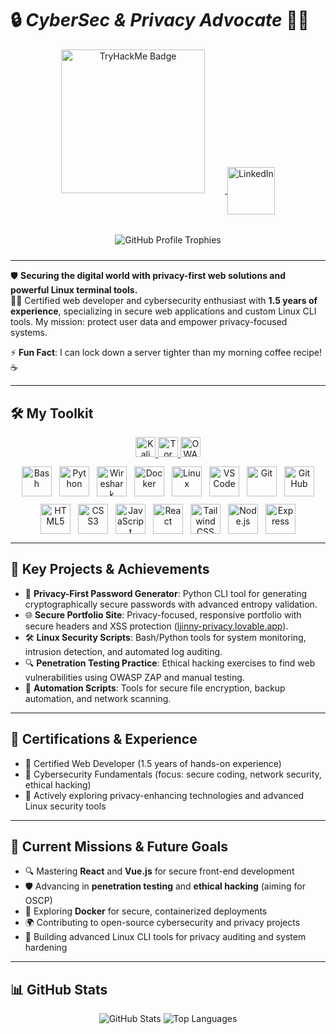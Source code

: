 # 🔒 *CyberSec & Privacy Advocate* 🕵️‍♂️

<div align="center" style="margin-bottom: 32px;">
  <a href="https://tryhackme.com/p/winned4s" target="_blank">
    <img src="https://tryhackme-badges.s3.amazonaws.com/winned4s.png" alt="TryHackMe Badge" width="230" style="margin-right: 32px;"/>
  </a>
  <a href="https://www.linkedin.com/in/ahmed-elhiouli-961a8718a/" target="_blank">
    <img src="https://cdn.jsdelivr.net/gh/devicons/devicon/icons/linkedin/linkedin-original.svg" alt="LinkedIn" width="76" height="76" style="vertical-align:middle;">
  </a>
</div>

<div align="center" style="margin: 24px 0;">
  <img src="https://github-profile-trophy.vercel.app/?username=s4dwinner&theme=onedark" alt="GitHub Profile Trophies"/>
</div>

---

🛡️ **Securing the digital world with privacy-first web solutions and powerful Linux terminal tools.**  
👨‍💻 Certified web developer and cybersecurity enthusiast with **1.5 years of experience**, specializing in secure web applications and custom Linux CLI tools. My mission: protect user data and empower privacy-focused systems.

⚡ **Fun Fact**: I can lock down a server tighter than my morning coffee recipe! ☕

---

## 🛠️ My Toolkit

<div align="center" style="margin-bottom: 12px;">
  <a href="https://www.kali.org" target="_blank">
    <img src="https://img.shields.io/badge/Kali%20Linux-%232d2d2d?style=flat&logo=kali-linux&logoColor=white" alt="Kali Linux" height="32"/>
  </a>
  <a href="https://www.torproject.org" target="_blank">
    <img src="https://img.shields.io/badge/Tor-%23697bff?style=flat&logo=torproject&logoColor=white" alt="Tor" height="32"/>
  </a>
  <a href="https://owasp.org" target="_blank">
    <img src="https://img.shields.io/badge/OWASP-%23ff6600?style=flat&logo=owasp&logoColor=white" alt="OWASP" height="32"/>
  </a>
</div>

<div align="center" style="display: flex; flex-wrap: wrap; justify-content: center; gap: 12px;">
  <img src="https://cdn.jsdelivr.net/gh/devicons/devicon/icons/bash/bash-original.svg" alt="Bash" width="48" title="Bash"/>
  <img src="https://cdn.jsdelivr.net/gh/devicons/devicon/icons/python/python-original.svg" alt="Python" width="48" title="Python"/>
  <img src="https://www.vectorlogo.zone/logos/wireshark/wireshark-icon.svg" alt="Wireshark" width="48" title="Wireshark"/>
  <img src="https://cdn.jsdelivr.net/gh/devicons/devicon/icons/docker/docker-original.svg" alt="Docker" width="48" title="Docker"/>
  <img src="https://cdn.jsdelivr.net/gh/devicons/devicon/icons/linux/linux-original.svg" alt="Linux" width="48" title="Linux"/>
  <img src="https://cdn.jsdelivr.net/gh/devicons/devicon/icons/vscode/vscode-original.svg" alt="VSCode" width="48" title="VSCode"/>
  <img src="https://cdn.jsdelivr.net/gh/devicons/devicon/icons/git/git-original.svg" alt="Git" width="48" title="Git"/>
  <img src="https://cdn.jsdelivr.net/gh/devicons/devicon/icons/github/github-original.svg" alt="GitHub" width="48" title="GitHub"/>
  <img src="https://cdn.jsdelivr.net/gh/devicons/devicon/icons/html5/html5-original.svg" alt="HTML5" width="48" title="HTML5"/>
  <img src="https://cdn.jsdelivr.net/gh/devicons/devicon/icons/css3/css3-original.svg" alt="CSS3" width="48" title="CSS3"/>
  <img src="https://cdn.jsdelivr.net/gh/devicons/devicon/icons/javascript/javascript-original.svg" alt="JavaScript" width="48" title="JavaScript"/>
  <img src="https://cdn.jsdelivr.net/gh/devicons/devicon/icons/react/react-original.svg" alt="React" width="48" title="React"/>
  <img src="https://cdn.jsdelivr.net/gh/devicons/devicon/icons/tailwindcss/tailwindcss-original.svg" alt="Tailwind CSS" width="48" title="Tailwind CSS"/>
  <img src="https://cdn.jsdelivr.net/gh/devicons/devicon/icons/nodejs/nodejs-original.svg" alt="Node.js" width="48" title="Node.js"/>
  <img src="https://cdn.jsdelivr.net/gh/devicons/devicon/icons/express/express-original.svg" alt="Express" width="48" title="Express"/>
</div>

---

## 🚀 Key Projects & Achievements

- 🔐 **Privacy-First Password Generator**: Python CLI tool for generating cryptographically secure passwords with advanced entropy validation.
- 🌐 **Secure Portfolio Site**: Privacy-focused, responsive portfolio with secure headers and XSS protection ([ljinny-privacy.lovable.app](https://ahmed-the-web-wizard.lovable.app)).
- 🛠️ **Linux Security Scripts**: Bash/Python tools for system monitoring, intrusion detection, and automated log auditing.
- 🔍 **Penetration Testing Practice**: Ethical hacking exercises to find web vulnerabilities using OWASP ZAP and manual testing.
- 📜 **Automation Scripts**: Tools for secure file encryption, backup automation, and network scanning.

---

## 🏅 Certifications & Experience

- 🥇 Certified Web Developer (1.5 years of hands-on experience)
- 📜 Cybersecurity Fundamentals (focus: secure coding, network security, ethical hacking)
- 🧠 Actively exploring privacy-enhancing technologies and advanced Linux security tools

---

## 🎯 Current Missions & Future Goals

- 🔍 Mastering **React** and **Vue.js** for secure front-end development
- 🛡️ Advancing in **penetration testing** and **ethical hacking** (aiming for OSCP)
- 🐳 Exploring **Docker** for secure, containerized deployments
- 🌍 Contributing to open-source cybersecurity and privacy projects
- 🔐 Building advanced Linux CLI tools for privacy auditing and system hardening

---

## 📊 GitHub Stats

<div align="center">
  <img src="https://github-readme-stats.vercel.app/api?username=s4dwinner&show_icons=true&bg_color=2d2d2d&title_color=268BEE&text_color=ffffff&icon_color=268BEE&border_radius=10" alt="GitHub Stats">
  <img src="https://github-readme-stats.vercel.app/api/top-langs/?username=s4dwinner&layout=compact&bg_color=2d2d2d&title_color=268BEE&text_color=ffffff&icon_color=268BEE&border_radius=10" alt="Top Languages">
</div>

